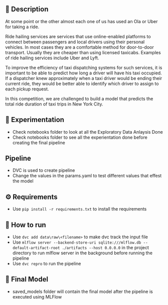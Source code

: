 ## 📝 Description

At some point or the other almost each one of us has used an Ola or Uber for taking a ride.

Ride hailing services are services that use online-enabled platforms to connect between passengers and local drivers using their personal vehicles. In most cases they are a comfortable method for door-to-door transport. Usually they are cheaper than using licensed taxicabs. Examples of ride hailing services include Uber and Lyft.

To improve the efficiency of taxi dispatching systems for such services, it is important to be able to predict how long a driver will have his taxi occupied. If a dispatcher knew approximately when a taxi driver would be ending their current ride, they would be better able to identify which driver to assign to each pickup request.

In this competition, we are challenged to build a model that predicts the total ride duration of taxi trips in New York City.

## :test_tube: Experimentation
- Check notebooks folder to look at all the Exploratory Data Anlaysis Done
- Check notebooks folder to see all the experientation done before creating the final pipeline

## Pipeline
- DVC is used to create pipeline
- Change the values in the params.yaml to test different values that effest the model

## :gear: Requirements
- Use ```pip install -r requirements.txt``` to install the requirements

## :runner: How to run
- Use ```dvc add data\raw\<filename>``` to make dvc track the input file
- Use ```mlflow server --backend-store-uri sqlite:///mlflow.db --default-artifact-root ./artifacts --host 0.0.0.0``` in the project directory to run mlflow server in the background before running the pipeline
- Use ```dvc repro``` to run the pipeline

## :robot: Final Model
- saved_models folder will contain the final model after the pipeline is executed using MLFlow